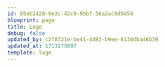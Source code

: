 ```yaml
---
id: 85eb2428-8e2c-42c8-9bbf-56a2ac8d0454
blueprint: page
title: Lage
debug: false
updated_by: c2f8321e-be41-4d83-b9ee-8136dba46b39
updated_at: 1713275097
template: lage
---
```

